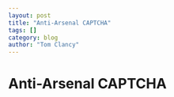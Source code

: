```yaml
---
layout: post
title: "Anti-Arsenal CAPTCHA"
tags: []
category: blog
author: "Tom Clancy"
---
```


# Anti-Arsenal CAPTCHA


